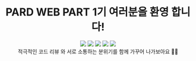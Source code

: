 <div align="center"> 
<h1>PARD WEB PART 1기 여러분을 환영 합니다!</h1>
<div style={display:flex}>
<img src="https://img.shields.io/badge/firebase-ffca28?style=for-the-badge&logo=firebase&logoColor=black"/>
<img src="https://img.shields.io/badge/React-20232A?style=for-the-badge&logo=react&logoColor=61DAFB"/>
  <img src="https://img.shields.io/badge/CSS3-1572B6?style=for-the-badge&logo=css3&logoColor=white"/>
   <img src="https://img.shields.io/badge/GitHub-100000?style=for-the-badge&logo=github&logoColor=white"/>
   <img src="https://img.shields.io/badge/Figma-F24E1E?style=for-the-badge&logo=figma&logoColor=white"/>
<div align="center"> 
적극적인 코드 리뷰 와 서로 소통하는 분위기를 함께 가꾸어 나가보아요 🏄‍♂️
